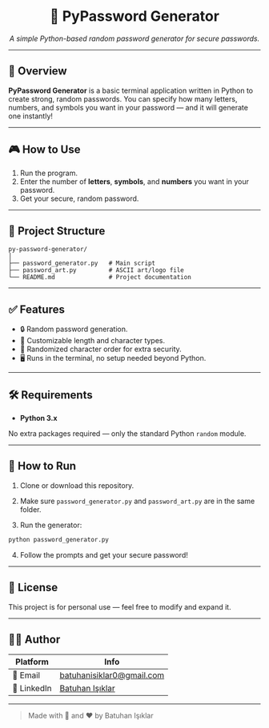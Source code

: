 
<div align="center">
  <h1>🔐 PyPassword Generator</h1>
</div>

<p align="center">
  <em>A simple Python-based random password generator for secure passwords.</em>
</p>

---

## 📌 Overview

**PyPassword Generator** is a basic terminal application written in Python to create strong, random passwords. 
You can specify how many letters, numbers, and symbols you want in your password — and it will generate one instantly!

---

## 🎮 How to Use

1. Run the program.
2. Enter the number of **letters**, **symbols**, and **numbers** you want in your password.
3. Get your secure, random password.

---

## 🧩 Project Structure

```
py-password-generator/
│
├── password_generator.py   # Main script
├── password_art.py         # ASCII art/logo file
└── README.md               # Project documentation
```

---

## ✅ Features

- 🔒 Random password generation.
- 🔢 Customizable length and character types.
- 🔀 Randomized character order for extra security.
- 🖥️ Runs in the terminal, no setup needed beyond Python.

---

## 🛠️ Requirements

- **Python 3.x**

No extra packages required — only the standard Python `random` module.

---

## 🚀 How to Run

1. Clone or download this repository.

2. Make sure `password_generator.py` and `password_art.py` are in the same folder.

3. Run the generator:

```bash
python password_generator.py
```

4. Follow the prompts and get your secure password!

---

## 📄 License

This project is for personal use — feel free to modify and expand it.

---

## 🙋‍♂️ Author

| Platform | Info |
|----------|------|
| 📧 Email | [batuhanisiklar0@gmail.com](mailto:batuhanisiklar0@gmail.com) |
| 💼 LinkedIn | [Batuhan Işıklar](https://www.linkedin.com/in/batuhanisiklar/) |

---

> Made with 🔐 and ❤️ by Batuhan Işıklar
